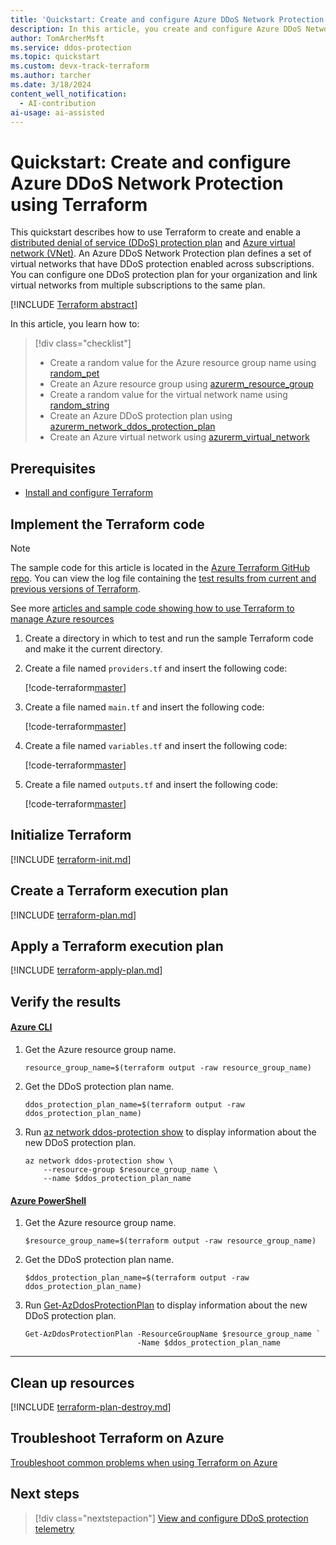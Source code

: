 ```yaml
---
title: 'Quickstart: Create and configure Azure DDoS Network Protection using Terraform'
description: In this article, you create and configure Azure DDoS Network Protection using Terraform
author: TomArcherMsft
ms.service: ddos-protection
ms.topic: quickstart
ms.custom: devx-track-terraform
ms.author: tarcher
ms.date: 3/18/2024
content_well_notification: 
  - AI-contribution
ai-usage: ai-assisted
---
```


# Quickstart: Create and configure Azure DDoS Network Protection using Terraform

This quickstart describes how to use Terraform to create and enable a [distributed denial of service (DDoS) protection plan](ddos-protection-overview.md) and [Azure virtual network (VNet)](/azure/virtual-network/virtual-networks-overview). An Azure DDoS Network Protection plan defines a set of virtual networks that have DDoS protection enabled across subscriptions. You can configure one DDoS protection plan for your organization and link virtual networks from multiple subscriptions to the same plan.

[!INCLUDE [Terraform abstract](~/azure-dev-docs-pr/articles/terraform/includes/abstract.md)]

In this article, you learn how to:

> [!div class="checklist"]
> * Create a random value for the Azure resource group name using [random_pet](https://registry.terraform.io/providers/hashicorp/random/latest/docs/resources/pet)
> * Create an Azure resource group using [azurerm_resource_group](https://registry.terraform.io/providers/hashicorp/azurerm/latest/docs/resources/resource_group)
> * Create a random value for the virtual network name using [random_string](https://registry.terraform.io/providers/hashicorp/random/latest/docs/resources/string)
> * Create an Azure DDoS protection plan using [azurerm_network_ddos_protection_plan](https://registry.terraform.io/providers/hashicorp/azurerm/latest/docs/resources/network_ddos_protection_plan)
> * Create an Azure virtual network using [azurerm_virtual_network](https://registry.terraform.io/providers/hashicorp/azurerm/latest/docs/resources/virtual_network)

## Prerequisites

- [Install and configure Terraform](/azure/developer/terraform/quickstart-configure)

## Implement the Terraform code

> [!NOTE]
> The sample code for this article is located in the [Azure Terraform GitHub repo](https://github.com/Azure/terraform/tree/master/quickstart/101-ddos-protection-plan). You can view the log file containing the [test results from current and previous versions of Terraform](https://github.com/Azure/terraform/tree/master/quickstart/101-ddos-protection-plan/TestRecord.md).
> 
> See more [articles and sample code showing how to use Terraform to manage Azure resources](/azure/terraform)

1. Create a directory in which to test and run the sample Terraform code and make it the current directory.

1. Create a file named `providers.tf` and insert the following code:

    [!code-terraform[master](~/terraform_samples/quickstart/101-ddos-protection-plan/providers.tf)]

1. Create a file named `main.tf` and insert the following code:

    [!code-terraform[master](~/terraform_samples/quickstart/101-ddos-protection-plan/main.tf)]

1. Create a file named `variables.tf` and insert the following code:

    [!code-terraform[master](~/terraform_samples/quickstart/101-ddos-protection-plan/variables.tf)]

1. Create a file named `outputs.tf` and insert the following code:

    [!code-terraform[master](~/terraform_samples/quickstart/101-ddos-protection-plan/outputs.tf)]

## Initialize Terraform

[!INCLUDE [terraform-init.md](~/azure-dev-docs-pr/articles/terraform/includes/terraform-init.md)]

## Create a Terraform execution plan

[!INCLUDE [terraform-plan.md](~/azure-dev-docs-pr/articles/terraform/includes/terraform-plan.md)]

## Apply a Terraform execution plan

[!INCLUDE [terraform-apply-plan.md](~/azure-dev-docs-pr/articles/terraform/includes/terraform-apply-plan.md)]

## Verify the results

#### [Azure CLI](#tab/azure-cli)

1. Get the Azure resource group name.

    ```console
    resource_group_name=$(terraform output -raw resource_group_name)
    ```

1. Get the DDoS protection plan name.

    ```console
    ddos_protection_plan_name=$(terraform output -raw ddos_protection_plan_name)
    ```

1. Run [az network ddos-protection show](/cli/azure/network/ddos-protection#az-network-ddos-protection-show) to display information about the new DDoS protection plan.

    ```azurecli
    az network ddos-protection show \
        --resource-group $resource_group_name \
        --name $ddos_protection_plan_name
    ```

#### [Azure PowerShell](#tab/azure-powershell)

1. Get the Azure resource group name.

    ```console
    $resource_group_name=$(terraform output -raw resource_group_name)
    ```

1. Get the DDoS protection plan name.

    ```console
    $ddos_protection_plan_name=$(terraform output -raw ddos_protection_plan_name)
    ```

1. Run [Get-AzDdosProtectionPlan](/powershell/module/az.network/get-azddosprotectionplan) to display information about the new DDoS protection plan.

    ```azurepowershell
    Get-AzDdosProtectionPlan -ResourceGroupName $resource_group_name `
                             -Name $ddos_protection_plan_name
    ```

---

## Clean up resources

[!INCLUDE [terraform-plan-destroy.md](~/azure-dev-docs-pr/articles/terraform/includes/terraform-plan-destroy.md)]

## Troubleshoot Terraform on Azure

[Troubleshoot common problems when using Terraform on Azure](/azure/developer/terraform/troubleshoot)

## Next steps

> [!div class="nextstepaction"] 
> [View and configure DDoS protection telemetry](telemetry.md)
